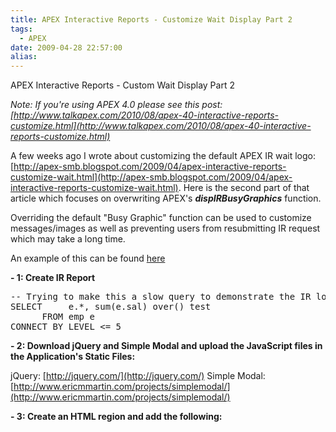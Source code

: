 ```yaml
---
title: APEX Interactive Reports - Customize Wait Display Part 2
tags:
  - APEX
date: 2009-04-28 22:57:00
alias:
---
```


APEX Interactive Reports - Custom Wait Display Part 2

<span style="font-style:italic;">Note: If you're using APEX 4.0 please see this post: [http://www.talkapex.com/2010/08/apex-40-interactive-reports-customize.html](http://www.talkapex.com/2010/08/apex-40-interactive-reports-customize.html)</span>

A few weeks ago I wrote about customizing the default APEX IR wait logo: [http://apex-smb.blogspot.com/2009/04/apex-interactive-reports-customize-wait.html](http://apex-smb.blogspot.com/2009/04/apex-interactive-reports-customize-wait.html). Here is the second part of that article which focuses on overwriting APEX's  <span style="font-style:italic; font-weight:bold;">dispIRBusyGraphics</span> function.

Overriding the default "Busy Graphic" function can be used to customize messages/images as well as preventing users from resubmitting IR request which may take a long time.

An example of this can be found [here](http://apex.oracle.com/pls/otn/f?p=20195:1400)

<span style="font-weight:bold;">- 1: Create IR Report</span>

<pre class="brush: sql">
-- Trying to make this a slow query to demonstrate the IR loader
SELECT     e.*, sum(e.sal) over() test 
      FROM emp e
CONNECT BY LEVEL <= 5
</pre>

<span style="font-weight:bold;">- 2: Download jQuery and Simple Modal and upload the JavaScript files in the Application's Static Files:</span>

jQuery: [http://jquery.com/](http://jquery.com/)
Simple Modal: [http://www.ericmmartin.com/projects/simplemodal/](http://www.ericmmartin.com/projects/simplemodal/)

<span style="font-weight:bold;">- 3: Create an HTML region and add the following:</span>

<pre class="brush: html">
<script src="#APP_IMAGES#jquery-1.3.2.min.js" type="text/javascript"></script>
<script src="#APP_IMAGES#jquery.simplemodal-1.2.3.js" type="text/javascript"></script>
<script type="text/javascript">
/**
 * @param pRegionStaticId ID of region to set to modal
 * @param pOptions Options for modal Screen. See: http://www.ericmmartin.com/projects/simplemodal/#options for more info
 */
goModal=function(pRegionStaticId, pOptions){
  var vDefaults = {persist: true, overlayCss: {backgroundColor: '#606060'}}; // Note: It's important that you leave the persist = true otherwise items values will be cleared

  pOptions = jQuery.extend(true,vDefaults, pOptions);

  // To maintain order of APEX items (see forum posting above
  $('#' + pRegionStaticId).wrap('<div></div>'); 

  // Make sure the region is visible
  $('#' + pRegionStaticId).show();

  // Open Modal Screen
  $('#' + pRegionStaticId).modal(pOptions);  
}// goModal

/**
 * Closes the modal screen
 */
modalClose=function(){
  $.modal.close();
}// modalClose

// OnLoad tasks
$(document).ready(function(){
  // Only apply if IR are present for page
  if ($('.apexir_WORKSHEET_DATA').length > 0) {
    // See apex_ns_3_1.js for _BusyGraphic
    function dispIRBusyGraphics(pState){
      if(pState == 1){
        // Here apexir_LOADER is the object ID. You can use your own region if you wanted to etc...
     goModal('apexir_LOADER', {position:['30%',]});
    }
    else{
          modalClose();
      }
    return;
    }// dispIRBusyGraphics

    function updateIRJS(){
     // This time out is required since after the report is refreshed via AJAX, need to reattach the l_LastFunction command
     setTimeout(
       function(){
        gReport._BusyGraphic = function(pState){dispIRBusyGraphics(pState);};
       },
       1000
      );
    }

    gReport = new apex.worksheet.ws('');
    gReport.l_LastFunction = function(){dispIRColGroups();}
    // Need to put timeout since not registering on initialization
    setTimeout(function(){gReport._BusyGraphic = function(pState){dispIRBusyGraphics(pState);};},500);
    updateIRJS();
  } //If IR exist
});
</script>

</pre>